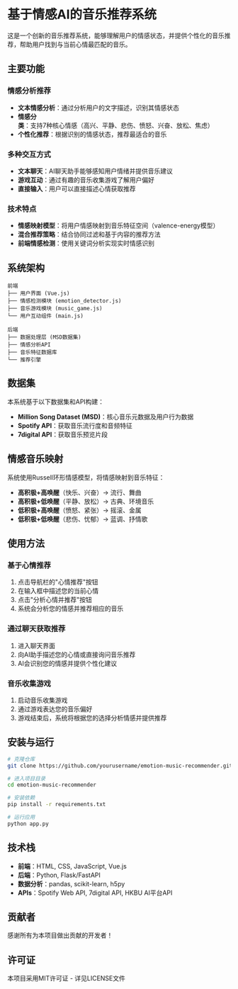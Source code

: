 # 基于情感AI的音乐推荐系统

这是一个创新的音乐推荐系统，能够理解用户的情感状态，并提供个性化的音乐推荐，帮助用户找到与当前心情最匹配的音乐。

## 主要功能

### 情感分析推荐
- **文本情感分析**：通过分析用户的文字描述，识别其情感状态
- **情感分类**：支持7种核心情感（高兴、平静、悲伤、愤怒、兴奋、放松、焦虑）
- **个性化推荐**：根据识别的情感状态，推荐最适合的音乐

### 多种交互方式
- **文本聊天**：AI聊天助手能够感知用户情绪并提供音乐建议
- **游戏互动**：通过有趣的音乐收集游戏了解用户偏好
- **直接输入**：用户可以直接描述心情获取推荐

### 技术特点
- **情感映射模型**：将用户情感映射到音乐特征空间（valence-energy模型）
- **混合推荐策略**：结合协同过滤和基于内容的推荐方法
- **前端情感检测**：使用关键词分析实现实时情感识别

## 系统架构

```
前端
├── 用户界面 (Vue.js)
├── 情感检测模块 (emotion_detector.js)
├── 音乐游戏模块 (music_game.js)
└── 用户互动组件 (main.js)

后端
├── 数据处理层 (MSD数据集)
├── 情感分析API
├── 音乐特征数据库
└── 推荐引擎
```

## 数据集

本系统基于以下数据集和API构建：
- **Million Song Dataset (MSD)**：核心音乐元数据及用户行为数据
- **Spotify API**：获取音乐流行度和音频特征
- **7digital API**：获取音乐预览片段

## 情感音乐映射

系统使用Russell环形情感模型，将情感映射到音乐特征：
- **高积极+高唤醒**（快乐、兴奋）→ 流行、舞曲
- **高积极+低唤醒**（平静、放松）→ 古典、环境音乐
- **低积极+高唤醒**（愤怒、紧张）→ 摇滚、金属
- **低积极+低唤醒**（悲伤、忧郁）→ 蓝调、抒情歌

## 使用方法

### 基于心情推荐
1. 点击导航栏的"心情推荐"按钮
2. 在输入框中描述您的当前心情
3. 点击"分析心情并推荐"按钮
4. 系统会分析您的情感并推荐相应的音乐

### 通过聊天获取推荐
1. 进入聊天界面
2. 向AI助手描述您的心情或直接询问音乐推荐
3. AI会识别您的情感并提供个性化建议

### 音乐收集游戏
1. 启动音乐收集游戏
2. 通过游戏表达您的音乐偏好
3. 游戏结束后，系统将根据您的选择分析情感并提供推荐

## 安装与运行

```bash
# 克隆仓库
git clone https://github.com/yourusername/emotion-music-recommender.git

# 进入项目目录
cd emotion-music-recommender

# 安装依赖
pip install -r requirements.txt

# 运行应用
python app.py
```

## 技术栈

- **前端**：HTML, CSS, JavaScript, Vue.js
- **后端**：Python, Flask/FastAPI
- **数据分析**：pandas, scikit-learn, h5py
- **APIs**：Spotify Web API, 7digital API, HKBU AI平台API

## 贡献者

感谢所有为本项目做出贡献的开发者！

## 许可证

本项目采用MIT许可证 - 详见LICENSE文件 